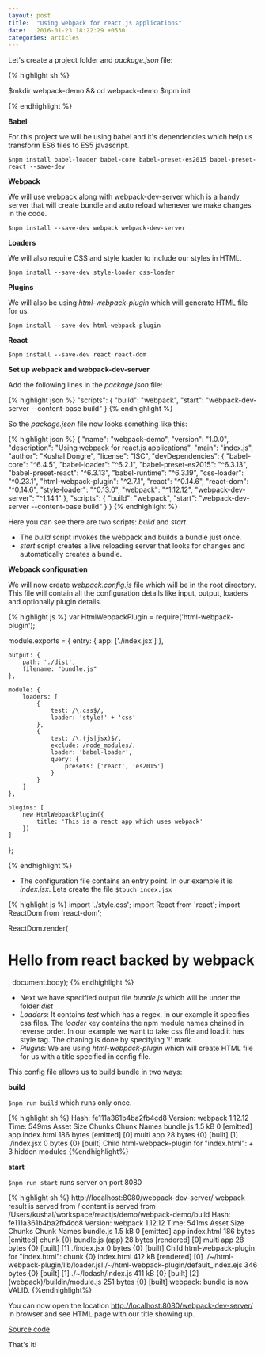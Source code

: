 ```yaml
---
layout: post
title:  "Using webpack for react.js applications"
date:   2016-01-23 18:22:29 +0530
categories: articles
---
```


Let's create a project folder and *package.json* file:

{% highlight sh %}

$mkdir webpack-demo && cd webpack-demo
$npm init

{% endhighlight %}

**Babel**

For this project we will be using babel and it's dependencies which help us transform ES6 files to ES5 javascript.

`$npm install babel-loader babel-core babel-preset-es2015 babel-preset-react --save-dev`


**Webpack**

We will use webpack along with webpack-dev-server which is a handy server that will create bundle and auto reload whenever we make changes in the code.

`$npm install --save-dev webpack webpack-dev-server` 

**Loaders**

We will also require CSS and style loader to include our styles in HTML.

`$npm install --save-dev style-loader css-loader`

**Plugins**

We will also be using *html-webpack-plugin* which will generate HTML file for us.

`$npm install --save-dev html-webpack-plugin`

**React**

`$npm install --save-dev react react-dom`

**Set up webpack and webpack-dev-server**

Add the following lines in the *package.json* file:

{% highlight json %}
	"scripts": {
    "build": "webpack",
    "start": "webpack-dev-server --content-base build"
  }
{% endhighlight %}

So the *package.json* file now looks something like this:

{% highlight json %}
{
  "name": "webpack-demo",
  "version": "1.0.0",
  "description": "Using webpack for react.js applications",
  "main": "index.js",
  "author": "Kushal Dongre",
  "license": "ISC",
  "devDependencies": {
    "babel-core": "^6.4.5",
    "babel-loader": "^6.2.1",
    "babel-preset-es2015": "^6.3.13",
    "babel-preset-react": "^6.3.13",
    "babel-runtime": "^6.3.19",
    "css-loader": "^0.23.1",
    "html-webpack-plugin": "^2.7.1",
    "react": "^0.14.6",
    "react-dom": "^0.14.6",
    "style-loader": "^0.13.0",
    "webpack": "^1.12.12",
    "webpack-dev-server": "^1.14.1"
  },
  "scripts": {
    "build": "webpack",
    "start": "webpack-dev-server --content-base build"
  }
}
{% endhighlight %}

Here you can see there are two scripts: *build* and *start*.

 - The *build* script invokes the webpack and builds a bundle just once.
 - *start* script creates a live reloading server that looks for changes and automatically creates a bundle.

 **Webpack configuration**

 We will now create *webpack.config.js* file which will be in the root directory. This file will contain all the configuration details like input, output, loaders and optionally plugin details. 

{% highlight js %}
var HtmlWebpackPlugin = require('html-webpack-plugin');

module.exports = {
	entry: {
		app: ['./index.jsx']
	},

	output: {
		path: './dist',
		filename: "bundle.js"
	},

	module: {
		loaders: [
			{
				test: /\.css$/,
				loader: 'style!' + 'css'
			},
			{
				test: /\.(js|jsx)$/,
				exclude: /node_modules/,
				loader: 'babel-loader',
				query: {
					presets: ['react', 'es2015']
				}
			}
		]
	},

	plugins: [
		new HtmlWebpackPlugin({
			title: 'This is a react app which uses webpack'
		})
	]
};

{% endhighlight %}

- The configuration file contains an entry point. In our example it is *index.jsx*. 
  Lets create the file `$touch index.jsx`

{% highlight js %}
import './style.css';
import React from 'react';
import ReactDom from 'react-dom';

ReactDom.render(<h1>Hello from react backed by webpack</h1>,
document.body);
{% endhighlight %}

- Next we have specified output file *bundle.js* which will be under the folder *dist*
- *Loaders*: It contains *test* which has a regex. In our example it specifies css files. The *loader* key contains the npm module names chained in reverse order. In our example we want to take css file and load it has style tag. The chaning is done by specifying '!' mark.
- *Plugins*:
	We are using *html-webpack-plugin* which will create HTML file for us with a title specified in config file.

This config file allows us to build bundle in two ways:

**build**

`$npm run build` which runs only once. 

{% highlight sh %}
Hash: fe111a361b4ba2fb4cd8
Version: webpack 1.12.12
Time: 549ms
     Asset       Size  Chunks             Chunk Names
 bundle.js     1.5 kB       0  [emitted]  app
index.html  186 bytes          [emitted]
   [0] multi app 28 bytes {0} [built]
   [1] ./index.jsx 0 bytes {0} [built]
Child html-webpack-plugin for "index.html":
        + 3 hidden modules
{%endhighlight%}

**start**

`$npm run start` runs server on port 8080

{% highlight sh %}
http://localhost:8080/webpack-dev-server/
webpack result is served from /
content is served from /Users/kushal/workspace/reactjs/demo/webpack-demo/build
Hash: fe111a361b4ba2fb4cd8
Version: webpack 1.12.12
Time: 541ms
     Asset       Size  Chunks             Chunk Names
 bundle.js     1.5 kB       0  [emitted]  app
index.html  186 bytes          [emitted]
chunk    {0} bundle.js (app) 28 bytes [rendered]
    [0] multi app 28 bytes {0} [built]
    [1] ./index.jsx 0 bytes {0} [built]
Child html-webpack-plugin for "index.html":
    chunk    {0} index.html 412 kB [rendered]
        [0] ./~/html-webpack-plugin/lib/loader.js!./~/html-webpack-plugin/default_index.ejs 346 bytes {0} [built]
        [1] ./~/lodash/index.js 411 kB {0} [built]
        [2] (webpack)/buildin/module.js 251 bytes {0} [built]
webpack: bundle is now VALID.
{%endhighlight%}

You can now open the location [http://localhost:8080/webpack-dev-server/](http://localhost:8080/webpack-dev-server/) in browser and see HTML page with our title showing up. 

[Source code](https://github.com/kushald/webpack-demo)

That's it!



